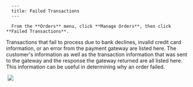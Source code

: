 
      ---
      title: Failed Transactions
      ---

      From the **Orders** menu, click **Manage Orders**, then click **Failed Transactions**.  
  
Transactions that fail to process due to bank declines, invalid credit card information, or an error from the payment gateway are listed here. The customer's information as well as the transaction information that was sent to the gateway and the response the gateway returned are all listed here. This information can be useful in determining why an order failed.  
  
 ![](images/1416244327686.png)
      